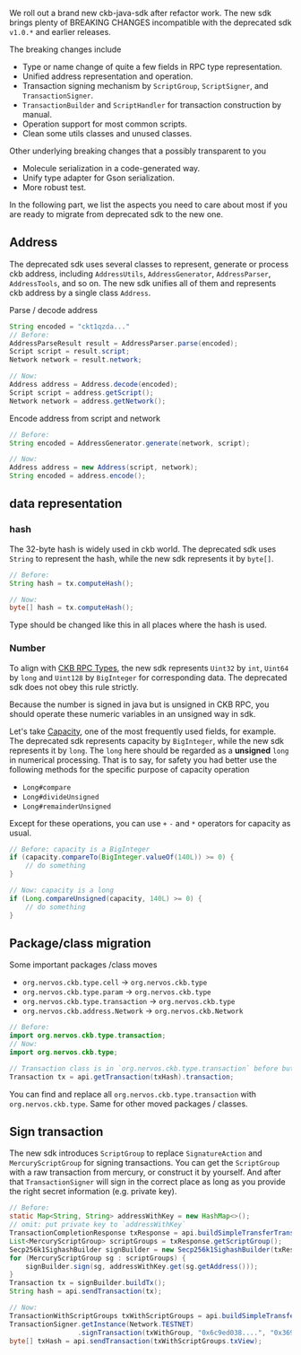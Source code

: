 We roll out a brand new ckb-java-sdk after refactor work. The new sdk brings plenty of BREAKING CHANGES incompatible with the deprecated sdk `v1.0.*` and earlier releases.

The breaking changes include

- Type or name change of quite a few fields in RPC type representation.
- Unified address representation and operation.
- Transaction signing mechanism by `ScriptGroup`, `ScriptSigner`, and `TransactionSigner`.
- `TransactionBuilder` and `ScriptHandler` for transaction construction by manual.
- Operation support for most common scripts.
- Clean some utils classes and unused classes.

Other underlying breaking changes that a possibly transparent to you

- Molecule serialization in a code-generated way.
- Unify type adapter for Gson serialization.
- More robust test.

In the following part, we list the aspects you need to care about most if you are ready to migrate from deprecated sdk to the new one.

## Address

The deprecated sdk uses several classes to represent, generate or process ckb address, including `AddressUtils`, `AddressGenerator`, `AddressParser`, `AddressTools`, and so on. The new sdk unifies all of them and represents ckb address by a single class `Address`.

Parse / decode address

```java
String encoded = "ckt1qzda..."
// Before:
AddressParseResult result = AddressParser.parse(encoded);
Script script = result.script;
Network network = result.network;

// Now:
Address address = Address.decode(encoded);
Script script = address.getScript();
Network network = address.getNetwork();
```

Encode address from script and network

```java
// Before:
String encoded = AddressGenerator.generate(network, script);

// Now:
Address address = new Address(script, network);
String encoded = address.encode();
```

## data representation

### hash

The 32-byte hash is widely used in ckb world. The deprecated sdk uses `String` to represent the hash, while the new sdk represents it by `byte[]`.

```java
// Before:
String hash = tx.computeHash();

// Now:
byte[] hash = tx.computeHash(); 
```

Type should be changed like this in all places where the hash is used.

### Number

To align with [CKB RPC Types](https://github.com/nervosnetwork/ckb/tree/develop/rpc#rpc-types), the new sdk represents `Uint32` by `int`, `Uint64` by `long` and `Uint128` by `BigInteger` for corresponding data. The deprecated sdk does not obey this rule strictly.

Because the number is signed in java but is unsigned in CKB RPC, you should operate these numeric variables in an unsigned way in sdk.

Let's take [Capacity](https://github.com/nervosnetwork/ckb/tree/develop/rpc#type-capacity), one of the most frequently used fields, for example. The deprecated sdk represents capacity by `BigInteger`, while the new sdk represents it by `long`. The `long` here should be regarded as a **unsigned** `long` in numerical processing. That is to say, for safety you had better use the following methods for the specific purpose of capacity operation

- `Long#compare`
- `Long#divideUnsigned`
- `Long#remainderUnsigned`

Except for these operations, you can use `+` `-` and `*` operators for capacity as usual.

```java
// Before: capacity is a BigInteger
if (capacity.compareTo(BigInteger.valueOf(140L)) >= 0) {
    // do something
}

// Now: capacity is a long
if (Long.compareUnsigned(capacity, 140L) >= 0) {
    // do something  
}
```

## Package/class migration

Some important packages /class moves

- `org.nervos.ckb.type.cell` -> `org.nervos.ckb.type`
- `org.nervos.ckb.type.param` -> `org.nervos.ckb.type`
- `org.nervos.ckb.type.transaction` -> `org.nervos.ckb.type`
- `org.nervos.ckb.address.Network` -> `org.nervos.ckb.Network`

```java
// Before:
import org.nervos.ckb.type.transaction;
// Now:
import org.nervos.ckb.type;

// Transaction class is in `org.nervos.ckb.type.transaction` before but now in `org.nervos.ckb.type`.
Transaction tx = api.getTransaction(txHash).transaction;
```

You can find and replace all `org.nervos.ckb.type.transaction` with `org.nervos.ckb.type`. Same for other moved packages / classes.

## Sign transaction

The new sdk introduces `ScriptGroup` to replace `SignatureAction` and `MercuryScriptGroup` for signing transactions. You can get the `ScriptGroup` with a raw transaction from mercury, or construct it by yourself. And after that `TransactionSigner` will sign in the correct place as long as you provide the right secret information (e.g. private key).

```java
// Before:
static Map<String, String> addressWithKey = new HashMap<>();
// omit: put private key to `addressWithKey`
TransactionCompletionResponse txResponse = api.buildSimpleTransferTransaction(payload);
List<MercuryScriptGroup> scriptGroups = txResponse.getScriptGroup();
Secp256k1SighashBuilder signBuilder = new Secp256k1SighashBuilder(txResponse.txView);
for (MercuryScriptGroup sg : scriptGroups) {
    signBuilder.sign(sg, addressWithKey.get(sg.getAddress()));
}
Transaction tx = signBuilder.buildTx();
String hash = api.sendTransaction(tx);

// Now:
TransactionWithScriptGroups txWithScriptGroups = api.buildSimpleTransferTransaction(payload);
TransactionSigner.getInstance(Network.TESTNET)
                 .signTransaction(txWithGroup, "0x6c9ed038....", "0x369dfe...");  // sign with private key
byte[] txHash = api.sendTransaction(txWithScriptGroups.txView);
```